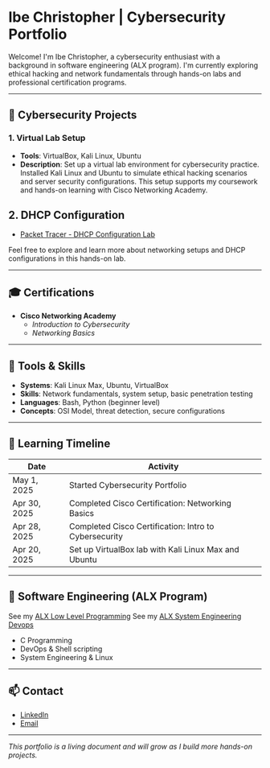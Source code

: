 # Ibe Christopher | Cybersecurity Portfolio

Welcome! I'm Ibe Christopher, a cybersecurity enthusiast with a background in software engineering (ALX program). I'm currently exploring ethical hacking and network fundamentals through hands-on labs and professional certification programs.

---

## 🔐 Cybersecurity Projects

### 1. Virtual Lab Setup
- **Tools**: VirtualBox, Kali Linux, Ubuntu
- **Description**: Set up a virtual lab environment for cybersecurity practice. Installed Kali Linux and Ubuntu to simulate ethical hacking scenarios and server security configurations. This setup supports my coursework and hands-on learning with Cisco Networking Academy.
## 2. DHCP Configuration

- [Packet Tracer - DHCP Configuration Lab](./PacketTracer-DHCP.md)

Feel free to explore and learn more about networking setups and DHCP configurations in this hands-on lab.


---

## 🎓 Certifications

- **Cisco Networking Academy**  
  - *Introduction to Cybersecurity*  
  - *Networking Basics*

---

## 🧰 Tools & Skills

- **Systems**: Kali Linux Max, Ubuntu, VirtualBox  
- **Skills**: Network fundamentals, system setup, basic penetration testing  
- **Languages**: Bash, Python (beginner level)  
- **Concepts**: OSI Model, threat detection, secure configurations

---

## 🧠 Learning Timeline

| Date        | Activity                                              |
|-------------|-------------------------------------------------------|
| May 1, 2025 | Started Cybersecurity Portfolio                       |
| Apr 30, 2025| Completed Cisco Certification: Networking Basics      |
| Apr 28, 2025| Completed Cisco Certification: Intro to Cybersecurity |
| Apr 20, 2025| Set up VirtualBox lab with Kali Linux Max and Ubuntu |

---

## 📘 Software Engineering (ALX Program)

See my [ALX Low Level Programming](https://github.com/Ibechristopheramogu/alx-low_level_programming)
See my [ALX System Engineering Devops](https://github.com/Ibechristopheramogu/alx-system_engineering-devops)
- C Programming  
- DevOps & Shell scripting  
- System Engineering & Linux

---

## 📫 Contact

- [LinkedIn](https://linkedin.com/in/christopher-ibe-26439a24b)  
- [Email](mailto:ibechristopher160@gmail.com)

---

*This portfolio is a living document and will grow as I build more hands-on projects.*
